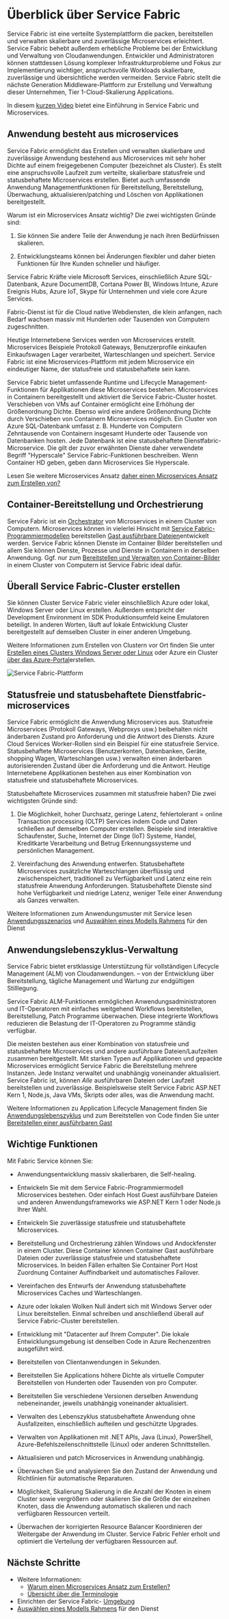<properties
   pageTitle="Überblick über Service Fabric | Microsoft Azure"
   description="Übersicht über Service Fabric, Applikationen viele Microservices skalieren und Stabilität bestehen. Service ist eine Plattform für verteilte Systeme erstellt skalierbare, zuverlässige und leicht verwaltet Applikationen für die cloud"
   services="service-fabric"
   documentationCenter=".net"
   authors="msfussell"
   manager="timlt"
   editor="masnider"/>

<tags
   ms.service="service-fabric"
   ms.devlang="dotnet"
   ms.topic="article"
   ms.tgt_pltfrm="NA"
   ms.workload="NA"
   ms.date="10/22/2016"
   ms.author="mfussell"/>

# <a name="overview-of-service-fabric"></a>Überblick über Service Fabric
Service Fabric ist eine verteilte Systemplattform die packen, bereitstellen und verwalten skalierbare und zuverlässige Microservices erleichtert. Service Fabric behebt außerdem erhebliche Probleme bei der Entwicklung und Verwaltung von Cloudanwendungen. Entwickler und Administratoren können stattdessen Lösung komplexer Infrastrukturprobleme und Fokus zur Implementierung wichtiger, anspruchsvolle Workloads skalierbare, zuverlässige und übersichtliche werden vermeiden. Service Fabric stellt die nächste Generation Middleware-Plattform zur Erstellung und Verwaltung dieser Unternehmen, Tier 1-Cloud-Skalierung Applications.

In diesem [kurzen Video](https://aka.ms/servicefabricvideo) bietet eine Einführung in Service Fabric und Microservices.


## <a name="applications-composed-of-microservices"></a>Anwendung besteht aus microservices
Service Fabric ermöglicht das Erstellen und verwalten skalierbare und zuverlässige Anwendung bestehend aus Microservices mit sehr hoher Dichte auf einem freigegebenen Computer (bezeichnet als Cluster). Es stellt eine anspruchsvolle Laufzeit zum verteilte, skalierbare statusfreie und statusbehaftete Microservices erstellen. Bietet auch umfassende Anwendung Managementfunktionen für Bereitstellung, Bereitstellung, Überwachung, aktualisieren/patching und Löschen von Applikationen bereitgestellt.

Warum ist ein Microservices Ansatz wichtig? Die zwei wichtigsten Gründe sind:

1. Sie können Sie andere Teile der Anwendung je nach ihren Bedürfnissen skalieren.

2. Entwicklungsteams können bei Änderungen flexibler und daher bieten Funktionen für Ihre Kunden schneller und häufiger.

Service Fabric Kräfte viele Microsoft Services, einschließlich Azure SQL-Datenbank, Azure DocumentDB, Cortana Power BI, Windows Intune, Azure Ereignis Hubs, Azure IoT, Skype für Unternehmen und viele core Azure Services.

Fabric-Dienst ist für die Cloud native Webdiensten, die klein anfangen, nach Bedarf wachsen massiv mit Hunderten oder Tausenden von Computern zugeschnitten.

Heutige Internetebene Services werden von Microservices erstellt. Microservices Beispiele Protokoll Gateways, Benutzerprofile einkaufen Einkaufswagen Lager verarbeitet, Warteschlangen und speichert. Service Fabric ist eine Microservices-Plattform mit jedem Microservice ein eindeutiger Name, der statusfreie und statusbehaftete sein kann.

Service Fabric bietet umfassende Runtime und Lifecycle Management-Funktionen für Applikationen diese Microservices bestehen. Microservices in Containern bereitgestellt und aktiviert die Service Fabric-Cluster hostet. Verschieben von VMs auf Container ermöglicht eine Erhöhung der Größenordnung Dichte. Ebenso wird eine andere Größenordnung Dichte durch Verschieben von Containern Microservices möglich. Ein Cluster von Azure SQL-Datenbank umfasst z. B. Hunderte von Computern Zehntausende von Containern insgesamt Hunderte oder Tausende von Datenbanken hosten. Jede Datenbank ist eine statusbehaftete Dienstfabric-Microservice. Die gilt der zuvor erwähnten Dienste daher verwendete Begriff "Hyperscale" Service Fabric-Funktionen beschreiben. Wenn Container HD geben, geben dann Microservices Sie Hyperscale.

Lesen Sie weitere Microservices Ansatz [daher einen Microservices Ansatz zum Erstellen von?](service-fabric-overview-microservices.md)

## <a name="container-deployment-and-orchestration"></a>Container-Bereitstellung und Orchestrierung
Service Fabric ist ein [Orchestrator](service-fabric-cluster-resource-manager-introduction.md) von Microservices in einem Cluster von Computern. Microservices können in vielerlei Hinsicht mit [Service Fabric-Programmiermodellen](service-fabric-choose-framework.md) bereitstellen [Gast ausführbare Dateien](service-fabric-deploy-existing-app.md)entwickelt werden. Service Fabric können Dienste im Container Bilder bereitstellen und allem Sie können Dienste, Prozesse und Dienste in Containern in derselben Anwendung. Ggf. nur zum [Bereitstellen und Verwalten von Container-Bilder](service-fabric-containers-overview.md) in einem Cluster von Computern ist Service Fabric ideal dafür.


## <a name="create-service-fabric-clusters-anywhere"></a>Überall Service Fabric-Cluster erstellen
Sie können Cluster Service Fabric vieler einschließlich Azure oder lokal, Windows Server oder Linux erstellen. Außerdem entspricht der Development Environment im SDK Produktionsumfeld keine Emulatoren beteiligt. In anderen Worten, läuft auf lokale Entwicklung Cluster bereitgestellt auf demselben Cluster in einer anderen Umgebung.

Weitere Informationen zum Erstellen von Clustern vor Ort finden Sie unter [Erstellen eines Clusters Windows Server oder Linux](service-fabric-deploy-anywhere.md) oder Azure ein Cluster [über das Azure-Portal](service-fabric-cluster-creation-via-portal.md)erstellen.

![Service Fabric-Plattform][Image1]

## <a name="stateless-and-stateful-service-fabric-microservices"></a>Statusfreie und statusbehaftete Dienstfabric-microservices

Service Fabric ermöglicht die Anwendung Microservices aus. Statusfreie Microservices (Protokoll Gateways, Webproxys usw.) beibehalten nicht änderbaren Zustand pro Anforderung und die Antwort des Diensts. Azure Cloud Services Worker-Rollen sind ein Beispiel für eine statusfreie Service. Statusbehaftete Microservices (Benutzerkonten, Datenbanken, Geräte, shopping Wagen, Warteschlangen usw.) verwalten einen änderbaren autorisierenden Zustand über die Anforderung und die Antwort. Heutige Internetebene Applikationen bestehen aus einer Kombination von statusfreie und statusbehaftete Microservices.

Statusbehaftete Microservices zusammen mit statusfreie haben? Die zwei wichtigsten Gründe sind:

1. Die Möglichkeit, hoher Durchsatz, geringe Latenz, fehlertolerant = online Transaction processing (OLTP) Services indem Code und Daten schließen auf demselben Computer erstellen. Beispiele sind interaktive Schaufenster, Suche, Internet der Dinge (IoT) Systeme, Handel, Kreditkarte Verarbeitung und Betrug Erkennungssysteme und persönlichen Management.

2. Vereinfachung des Anwendung entwerfen. Statusbehaftete Microservices zusätzliche Warteschlangen überflüssig und zwischenspeichert, traditionell zu Verfügbarkeit und Latenz eine rein statusfreie Anwendung Anforderungen. Statusbehaftete Dienste sind hohe Verfügbarkeit und niedrige Latenz, weniger Teile einer Anwendung als Ganzes verwalten.

Weitere Informationen zum Anwendungsmuster mit Service lesen [Anwendungsszenarios](service-fabric-application-scenarios.md) und [Auswählen eines Modells Rahmens](service-fabric-choose-framework.md) für den Dienst

## <a name="application-lifecycle-management"></a>Anwendungslebenszyklus-Verwaltung
Service Fabric bietet erstklassige Unterstützung für vollständigen Lifecycle Management (ALM) von Cloudanwendungen. – von der Entwicklung über Bereitstellung, tägliche Management und Wartung zur endgültigen Stilllegung.

Service Fabric ALM-Funktionen ermöglichen Anwendungsadministratoren und IT-Operatoren mit einfaches weitgehend Workflows bereitstellen, Bereitstellung, Patch Programme überwachen. Diese integrierte Workflows reduzieren die Belastung der IT-Operatoren zu Programme ständig verfügbar.

Die meisten bestehen aus einer Kombination von statusfreie und statusbehaftete Microservices und andere ausführbare Dateien/Laufzeiten zusammen bereitgestellt. Mit starken Typen auf Applikationen und gepackte Microservices ermöglicht Service Fabric die Bereitstellung mehrere Instanzen. Jede Instanz verwaltet und unabhängig voneinander aktualisiert. Service Fabric ist, können *Alle* ausführbaren Dateien oder Laufzeit bereitstellen und zuverlässige. Beispielsweise stellt Service Fabric ASP.NET Kern 1, Node.js, Java VMs, Skripts oder alles, was die Anwendung macht.

Weitere Informationen zu Application Lifecycle Management finden Sie [Anwendungslebenszyklus](service-fabric-application-lifecycle.md) und zum Bereitstellen von Code finden Sie unter [Bereitstellen einer ausführbaren Gast](service-fabric-deploy-existing-app.md)

## <a name="key-capabilities"></a>Wichtige Funktionen
Mit Fabric Service können Sie:

- Anwendungsentwicklung massiv skalierbaren, die Self-healing.

- Entwickeln Sie mit dem Service Fabric-Programmiermodell Microservices bestehen. Oder einfach Host Guest ausführbare Dateien und anderen Anwendungsframeworks wie ASP.NET Kern 1 oder Node.js Ihrer Wahl.

- Entwickeln Sie zuverlässige statusfreie und statusbehaftete Microservices.

- Bereitstellung und Orchestrierung zählen Windows und Andockfenster in einem Cluster. Diese Container können Container Gast ausführbare Dateien oder zuverlässige statusfreie und statusbehaftete Microservices.  In beiden Fällen erhalten Sie Container Port Host Zuordnung Container Auffindbarkeit und automatisches Failover.

- Vereinfachen des Entwurfs der Anwendung statusbehaftete Microservices Caches und Warteschlangen.

- Azure oder lokalen Wolken Null ändert sich mit Windows Server oder Linux bereitstellen. Einmal schreiben und anschließend überall auf Service Fabric-Cluster bereitstellen.

- Entwicklung mit "Datacenter auf Ihrem Computer". Die lokale Entwicklungsumgebung ist denselben Code in Azure Rechenzentren ausgeführt wird.

- Bereitstellen von Clientanwendungen in Sekunden.

- Bereitstellen Sie Applications höhere Dichte als virtuelle Computer Bereitstellen von Hunderten oder Tausenden von pro Computer.

- Bereitstellen Sie verschiedene Versionen derselben Anwendung nebeneinander, jeweils unabhängig voneinander aktualisiert.

- Verwalten des Lebenszyklus statusbehaftete Anwendung ohne Ausfallzeiten, einschließlich aufteilen und geschützte Upgrades.

- Verwalten von Applikationen mit .NET APIs, Java (Linux), PowerShell, Azure-Befehlszeilenschnittstelle (Linux) oder anderen Schnittstellen.

- Aktualisieren und patch Microservices in Anwendung unabhängig.

- Überwachen Sie und analysieren Sie den Zustand der Anwendung und Richtlinien für automatische Reparaturen.

- Möglichkeit, Skalierung Skalierung in die Anzahl der Knoten in einem Cluster sowie vergrößern oder skalieren Sie die Größe der einzelnen Knoten, dass die Anwendung automatisch skalieren und nach verfügbaren Ressourcen verteilt.

- Überwachen der korrigierten Resource Balancer Koordinieren der Weitergabe der Anwendung im Cluster. Service Fabric Fehler erholt und optimiert die Verteilung der verfügbaren Ressourcen auf.

<!--Every topic should have next steps and links to the next logical set of content to keep the customer engaged-->
## <a name="next-steps"></a>Nächste Schritte

* Weitere Informationen:
    * [Warum einen Microservices Ansatz zum Erstellen?](service-fabric-overview-microservices.md)
    * [Übersicht über die Terminologie](service-fabric-technical-overview.md)
* Einrichten der Service Fabric- [Umgebung](service-fabric-get-started.md)  
* [Auswählen eines Modells Rahmens](service-fabric-choose-framework.md) für den Dienst

[Image1]: media/service-fabric-overview/Service-Fabric-Overview.png
